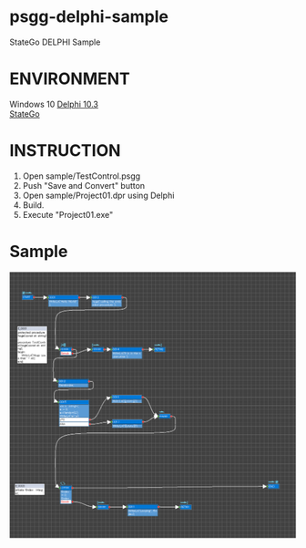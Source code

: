 # psgg-delphi-sample
StateGo DELPHI Sample

# ENVIRONMENT

Windows 10 
[Delphi 10.3](https://www.embarcadero.com/products/delphi)  
[StateGo](https://statego.programanic.com/)

# INSTRUCTION

1. Open sample/TestControl.psgg
2. Push "Save and Convert" button
3. Open sample/Project01.dpr using Delphi
4. Build.
5. Execute "Project01.exe"

# Sample
<img src="https://raw.githubusercontent.com/NNNIC/psgg-delphi-sample/master/wiki/sample2.png" width="1000px" />  
